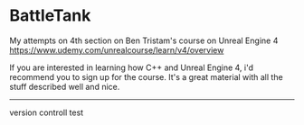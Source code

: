 # BattleTank
My attempts on 4th section on Ben Tristam's course on Unreal Engine 4
https://www.udemy.com/unrealcourse/learn/v4/overview

If you are interested in learning how C++ and Unreal Engine 4, i'd recommend you to sign up for the course. It's a great material with all the stuff described well and nice.

------------
version controll test
